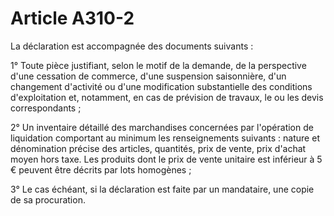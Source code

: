 # Article A310-2

La déclaration est accompagnée des documents suivants :

1° Toute pièce justifiant, selon le motif de la demande, de la perspective d'une cessation de commerce, d'une suspension saisonnière, d'un changement d'activité ou d'une modification substantielle des conditions d'exploitation et, notamment, en cas de prévision de travaux, le ou les devis correspondants ;

2° Un inventaire détaillé des marchandises concernées par l'opération de liquidation comportant au minimum les renseignements suivants : nature et dénomination précise des articles, quantités, prix de vente, prix d'achat moyen hors taxe. Les produits dont le prix de vente unitaire est inférieur à 5 € peuvent être décrits par lots homogènes ;

3° Le cas échéant, si la déclaration est faite par un mandataire, une copie de sa procuration.
